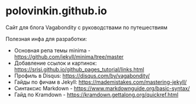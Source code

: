 # polovinkin.github.io
Сайт для блога Vagabondity с руководствами по путешествиям

Полезная инфа для разработки:
- Основная репа темы minima - https://github.com/jekyll/minima/tree/master
- Добавление ссылок и картинок: https://srisi.github.io/github_pages_tutorial/links.html
- Профиль в Disqus: https://disqus.com/by/vagabondity/
- Гайды по фичам в Jekyll: https://mademistakes.com/mastering-jekyll/
- Синтаксис Markdown - https://www.markdownguide.org/basic-syntax/
- Гайд по Kramdown - https://kramdown.gettalong.org/quickref.html
